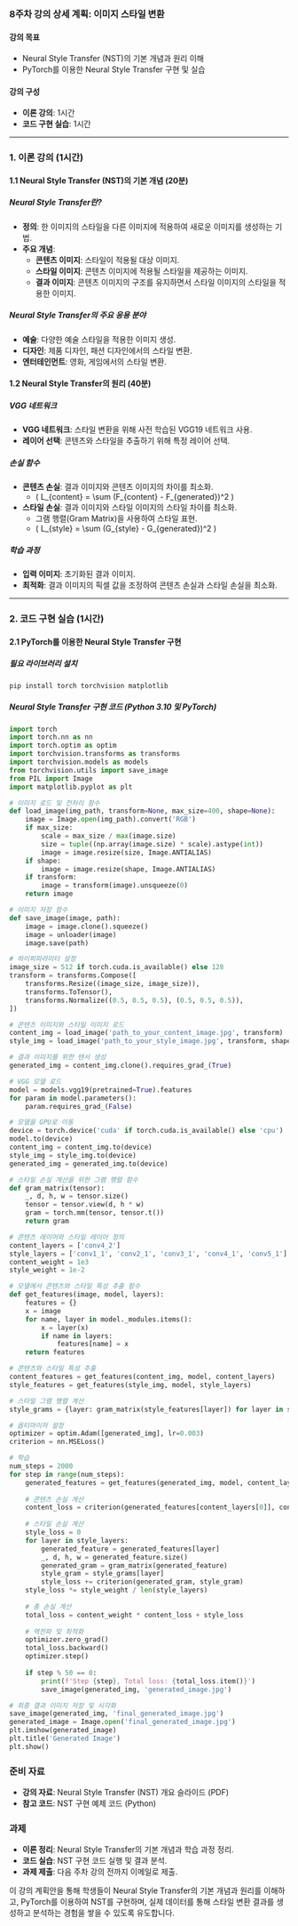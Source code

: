 ### 8주차 강의 상세 계획: 이미지 스타일 변환

#### 강의 목표
- Neural Style Transfer (NST)의 기본 개념과 원리 이해
- PyTorch를 이용한 Neural Style Transfer 구현 및 실습

#### 강의 구성
- **이론 강의**: 1시간
- **코드 구현 실습**: 1시간

---

### 1. 이론 강의 (1시간)

#### 1.1 Neural Style Transfer (NST)의 기본 개념 (20분)

##### Neural Style Transfer란?
- **정의**: 한 이미지의 스타일을 다른 이미지에 적용하여 새로운 이미지를 생성하는 기법.
- **주요 개념**:
  - **콘텐츠 이미지**: 스타일이 적용될 대상 이미지.
  - **스타일 이미지**: 콘텐츠 이미지에 적용될 스타일을 제공하는 이미지.
  - **결과 이미지**: 콘텐츠 이미지의 구조를 유지하면서 스타일 이미지의 스타일을 적용한 이미지.

##### Neural Style Transfer의 주요 응용 분야
- **예술**: 다양한 예술 스타일을 적용한 이미지 생성.
- **디자인**: 제품 디자인, 패션 디자인에서의 스타일 변환.
- **엔터테인먼트**: 영화, 게임에서의 스타일 변환.

#### 1.2 Neural Style Transfer의 원리 (40분)

##### VGG 네트워크
- **VGG 네트워크**: 스타일 변환을 위해 사전 학습된 VGG19 네트워크 사용.
- **레이어 선택**: 콘텐츠와 스타일을 추출하기 위해 특정 레이어 선택.

##### 손실 함수
- **콘텐츠 손실**: 결과 이미지와 콘텐츠 이미지의 차이를 최소화.
  - \( L_{content} = \sum (F_{content} - F_{generated})^2 \)
- **스타일 손실**: 결과 이미지와 스타일 이미지의 스타일 차이를 최소화.
  - 그램 행렬(Gram Matrix)을 사용하여 스타일 표현.
  - \( L_{style} = \sum (G_{style} - G_{generated})^2 \)

##### 학습 과정
- **입력 이미지**: 초기화된 결과 이미지.
- **최적화**: 결과 이미지의 픽셀 값을 조정하여 콘텐츠 손실과 스타일 손실을 최소화.

---

### 2. 코드 구현 실습 (1시간)

#### 2.1 PyTorch를 이용한 Neural Style Transfer 구현

##### 필요 라이브러리 설치
```bash
pip install torch torchvision matplotlib
```

##### Neural Style Transfer 구현 코드 (Python 3.10 및 PyTorch)
```python
import torch
import torch.nn as nn
import torch.optim as optim
import torchvision.transforms as transforms
import torchvision.models as models
from torchvision.utils import save_image
from PIL import Image
import matplotlib.pyplot as plt

# 이미지 로드 및 전처리 함수
def load_image(img_path, transform=None, max_size=400, shape=None):
    image = Image.open(img_path).convert('RGB')
    if max_size:
        scale = max_size / max(image.size)
        size = tuple((np.array(image.size) * scale).astype(int))
        image = image.resize(size, Image.ANTIALIAS)
    if shape:
        image = image.resize(shape, Image.ANTIALIAS)
    if transform:
        image = transform(image).unsqueeze(0)
    return image

# 이미지 저장 함수
def save_image(image, path):
    image = image.clone().squeeze()
    image = unloader(image)
    image.save(path)

# 하이퍼파라미터 설정
image_size = 512 if torch.cuda.is_available() else 128
transform = transforms.Compose([
    transforms.Resize((image_size, image_size)),
    transforms.ToTensor(),
    transforms.Normalize((0.5, 0.5, 0.5), (0.5, 0.5, 0.5)),
])

# 콘텐츠 이미지와 스타일 이미지 로드
content_img = load_image('path_to_your_content_image.jpg', transform)
style_img = load_image('path_to_your_style_image.jpg', transform, shape=[content_img.size(2), content_img.size(3)])

# 결과 이미지를 위한 텐서 생성
generated_img = content_img.clone().requires_grad_(True)

# VGG 모델 로드
model = models.vgg19(pretrained=True).features
for param in model.parameters():
    param.requires_grad_(False)

# 모델을 GPU로 이동
device = torch.device('cuda' if torch.cuda.is_available() else 'cpu')
model.to(device)
content_img = content_img.to(device)
style_img = style_img.to(device)
generated_img = generated_img.to(device)

# 스타일 손실 계산을 위한 그램 행렬 함수
def gram_matrix(tensor):
    _, d, h, w = tensor.size()
    tensor = tensor.view(d, h * w)
    gram = torch.mm(tensor, tensor.t())
    return gram

# 콘텐츠 레이어와 스타일 레이어 정의
content_layers = ['conv4_2']
style_layers = ['conv1_1', 'conv2_1', 'conv3_1', 'conv4_1', 'conv5_1']
content_weight = 1e3
style_weight = 1e-2

# 모델에서 콘텐츠와 스타일 특성 추출 함수
def get_features(image, model, layers):
    features = {}
    x = image
    for name, layer in model._modules.items():
        x = layer(x)
        if name in layers:
            features[name] = x
    return features

# 콘텐츠와 스타일 특성 추출
content_features = get_features(content_img, model, content_layers)
style_features = get_features(style_img, model, style_layers)

# 스타일 그램 행렬 계산
style_grams = {layer: gram_matrix(style_features[layer]) for layer in style_features}

# 옵티마이저 설정
optimizer = optim.Adam([generated_img], lr=0.003)
criterion = nn.MSELoss()

# 학습
num_steps = 2000
for step in range(num_steps):
    generated_features = get_features(generated_img, model, content_layers + style_layers)
    
    # 콘텐츠 손실 계산
    content_loss = criterion(generated_features[content_layers[0]], content_features[content_layers[0]])
    
    # 스타일 손실 계산
    style_loss = 0
    for layer in style_layers:
        generated_feature = generated_features[layer]
        _, d, h, w = generated_feature.size()
        generated_gram = gram_matrix(generated_feature)
        style_gram = style_grams[layer]
        style_loss += criterion(generated_gram, style_gram)
    style_loss *= style_weight / len(style_layers)
    
    # 총 손실 계산
    total_loss = content_weight * content_loss + style_loss
    
    # 역전파 및 최적화
    optimizer.zero_grad()
    total_loss.backward()
    optimizer.step()
    
    if step % 50 == 0:
        print(f'Step {step}, Total loss: {total_loss.item()}')
        save_image(generated_img, 'generated_image.jpg')

# 최종 결과 이미지 저장 및 시각화
save_image(generated_img, 'final_generated_image.jpg')
generated_image = Image.open('final_generated_image.jpg')
plt.imshow(generated_image)
plt.title('Generated Image')
plt.show()
```

### 준비 자료
- **강의 자료**: Neural Style Transfer (NST) 개요 슬라이드 (PDF)
- **참고 코드**: NST 구현 예제 코드 (Python)

### 과제
- **이론 정리**: Neural Style Transfer의 기본 개념과 학습 과정 정리.
- **코드 실습**: NST 구현 코드 실행 및 결과 분석.
- **과제 제출**: 다음 주차 강의 전까지 이메일로 제출.

이 강의 계획안을 통해 학생들이 Neural Style Transfer의 기본 개념과 원리를 이해하고, PyTorch를 이용하여 NST를 구현하며, 실제 데이터를 통해 스타일 변환 결과를 생성하고 분석하는 경험을 쌓을 수 있도록 유도합니다.